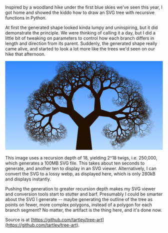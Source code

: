 <!--
.. title: SVG Trees using recursive Python functions
.. slug: svg-trees-using-recursive-python-functions
.. date: 2025-02-28 11:10:27 UTC-06:00
.. tags: geek,software,creative,graphics,genart,svg,python
-->

Inspired by a woodland hike under the first blue skies we've seen this year, I
got home and showed the kiddo how to draw an SVG tree with recursive functions
in Python.

At first the generated shape looked kinda lumpy and uninspiring, but it did
demonstrate the principle. We were thinking of calling it a day, but I did a
little bit of tweaking on parameters to control how each branch differs in
length and direction from its parent. Suddenly, the generated shape really came
alive, and started to look a lot more like the trees we'd seen on our hike that
afternoon.

![Silhouette of tree against a blue sky, drawn by a Python program](/files/2025/tree-art.lossy.webp)

This image uses a recursion depth of 18, yielding 2^18 twigs, i.e. 250,000,
which generates a 100MB SVG file. This takes about ten seconds to generate, and
another ten to display in an SVG viewer. Alternatively, I can convert the SVG to
a lossy webp, as displayed here, which is only 280kB and displays instantly.

Pushing the generation to greater recursion depth makes my SVG viewer and
conversion tools start to stutter and barf. Presumably I could be smarter about
the SVG I generate -- maybe generating the outline of the tree as points on
fewer, more complex polygons, instead of a polygon for each branch segment? No
matter, the artifact is the thing here, and it's done now.

Source is at [https://github.com/tartley/tree-art](https://github.com/tartley/tree-art).

